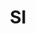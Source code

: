 ---
published:  false
post_id:    2018-08-SI
title:      SI
date_start: 2018-08-15
date_end:   2018-08-17
cover_idx:  0
cover_meta: Mt. Triglav, Slovenia
images:
  - ext:    02.jpg
    width:  2400
    height: 1920
    meta:   Mt. Triglav, Slovenia
  - ext:    00.jpg
    width:  2400
    height: 1802
    meta:   Mt. Triglav, Slovenia
  - ext:    03.jpg
    width:  2400
    height: 3200
    meta:   Mt. Triglav, Slovenia
tags:
  - Europe
---